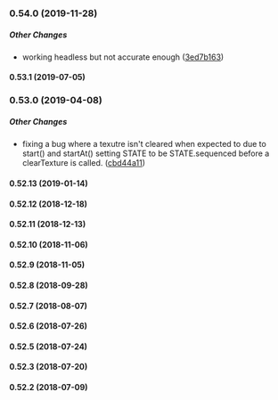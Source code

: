 ### 0.54.0 (2019-11-28)

##### Other Changes

*  working headless but not accurate enough ([3ed7b163](https://github.com/bbc/VideoContext/commit/3ed7b1633f5e2ab1e9edeb338eaeef185cc38a1a))

#### 0.53.1 (2019-07-05)

### 0.53.0 (2019-04-08)

##### Other Changes

*  fixing a bug where a texutre isn't cleared when expected to due to start() and startAt() setting STATE to be STATE.sequenced before a clearTexture is called. ([cbd44a11](https://github.com/bbc/VideoContext/commit/cbd44a119749bca69c8b7c1b0de3cb9e4cbad36c))

#### 0.52.13 (2019-01-14)

#### 0.52.12 (2018-12-18)

#### 0.52.11 (2018-12-13)

#### 0.52.10 (2018-11-06)

#### 0.52.9 (2018-11-05)

#### 0.52.8 (2018-09-28)

#### 0.52.7 (2018-08-07)

#### 0.52.6 (2018-07-26)

#### 0.52.5 (2018-07-24)

#### 0.52.3 (2018-07-20)

#### 0.52.2 (2018-07-09)

